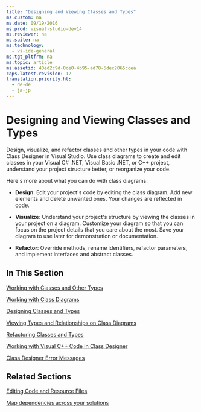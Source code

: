```yaml
---
title: "Designing and Viewing Classes and Types"
ms.custom: na
ms.date: 09/19/2016
ms.prod: visual-studio-dev14
ms.reviewer: na
ms.suite: na
ms.technology: 
  - vs-ide-general
ms.tgt_pltfrm: na
ms.topic: article
ms.assetid: 40ed2c9d-0ce0-4b95-ad78-5dec2065ccea
caps.latest.revision: 12
translation.priority.ht: 
  - de-de
  - ja-jp
---
```

# Designing and Viewing Classes and Types
Design, visualize, and refactor classes and other types in your code with Class Designer in Visual Studio. Use class diagrams to create and edit classes in your Visual C# .NET, Visual Basic .NET, or C++ project, understand your project structure better, or reorganize your code.  
  
 Here's more about what you can do with class diagrams:  
  
-   **Design**: Edit your project's code by editing the class diagram. Add new elements and delete unwanted ones. Your changes are reflected in code.  
  
-   **Visualize**: Understand your project's structure by viewing the classes in your project on a diagram. Customize your diagram so that you can focus on the project details that you care about the most. Save your diagram to use later for demonstration or documentation.  
  
-   **Refactor**: Override methods, rename identifiers, refactor parameters, and implement interfaces and abstract classes.  
  
## In This Section  
 [Working with Classes and Other Types](../vs140/Working-with-Classes-and-Other-Types--Class-Designer-.md)  
  
 [Working with Class Diagrams](../vs140/Working-with-Class-Diagrams--Class-Designer-.md)  
  
 [Designing Classes and Types](../vs140/Designing-Classes-and-Types--Class-Designer-.md)  
  
 [Viewing Types and Relationships on Class Diagrams](../vs140/Viewing-Types-and-Relationships--Class-Designer-.md)  
  
 [Refactoring Classes and Types](../vs140/Refactoring-Classes-and-Types--Class-Designer-.md)  
  
 [Working with Visual C++ Code in Class Designer](../vs140/Working-with-Visual-C---Code--Class-Designer-.md)  
  
 [Class Designer Error Messages](../vs140/Additional-Information-About-Class-Designer-Errors.md)  
  
## Related Sections  
 [Editing Code and Resource Files](../vs140/Writing-Code-in-the-Code-and-Text-Editor.md)  
  
 [Map dependencies across your solutions](../vs140/Map-dependencies-across-your-solutions.md)